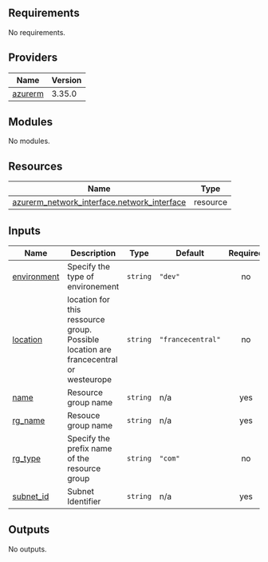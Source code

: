 ## Requirements


No requirements.

## Providers

| Name | Version |
|------|---------|
| <a name="provider_azurerm"></a> [azurerm](#provider\_azurerm) | 3.35.0 |

## Modules

No modules.

## Resources

| Name | Type |
|------|------|
| [azurerm_network_interface.network_interface](https://registry.terraform.io/providers/hashicorp/azurerm/latest/docs/resources/network_interface) | resource |

## Inputs

| Name | Description | Type | Default | Required |
|------|-------------|------|---------|:--------:|
| <a name="input_environment"></a> [environment](#input\_environment) | Specify the type of environement | `string` | `"dev"` | no |
| <a name="input_location"></a> [location](#input\_location) | location for this ressource group. Possible location are francecentral or westeurope | `string` | `"francecentral"` | no |
| <a name="input_name"></a> [name](#input\_name) | Resource group name | `string` | n/a | yes |
| <a name="input_rg_name"></a> [rg\_name](#input\_rg\_name) | Resouce group name | `string` | n/a | yes |
| <a name="input_rg_type"></a> [rg\_type](#input\_rg\_type) | Specify the prefix name of the resource group | `string` | `"com"` | no |
| <a name="input_subnet_id"></a> [subnet\_id](#input\_subnet\_id) | Subnet Identifier | `string` | n/a | yes |

## Outputs

No outputs.
